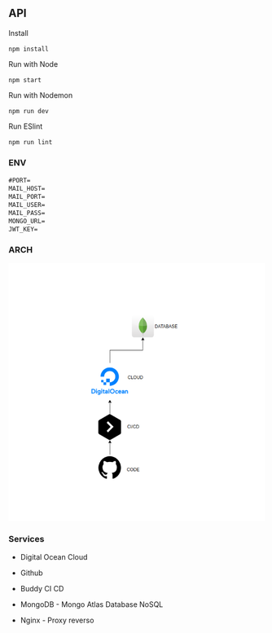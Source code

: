 ## API

Install

```
npm install
```

Run with Node

```
npm start
```

Run with Nodemon

```
npm run dev
```

Run ESlint

```
npm run lint
```

### ENV

```
#PORT=
MAIL_HOST=
MAIL_PORT=
MAIL_USER=
MAIL_PASS=
MONGO_URL=
JWT_KEY=
```

### ARCH

<img src="./.github/assets/arch.png">

### Services

- Digital Ocean Cloud

- Github

- Buddy CI CD

- MongoDB - Mongo Atlas Database NoSQL

- Nginx - Proxy reverso
